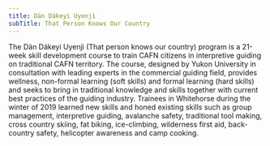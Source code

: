 ```yaml
---
title: Dän Dákeyi Uyenjì
subTitle: That Person Knows Our Country
---
```

The Dän Dákeyi Uyenjì (That person knows our country) program is a 21-week skill development course to train CAFN citizens in interpretive guiding on traditional CAFN territory. The course, designed by Yukon University in consultation with leading experts in the commercial guiding field, provides wellness, non-formal learning (soft skills) and formal learning (hard skills) and seeks to bring in traditional knowledge and skills together with current best practices of the guiding industry. Trainees in Whitehorse during the winter of 2019 learned new skills and honed existing skills such as group management, interpretive guiding, avalanche safety, traditional tool making, cross country skiing, fat biking, ice-climbing, wilderness first aid, back-country safety, helicopter awareness and camp cooking.